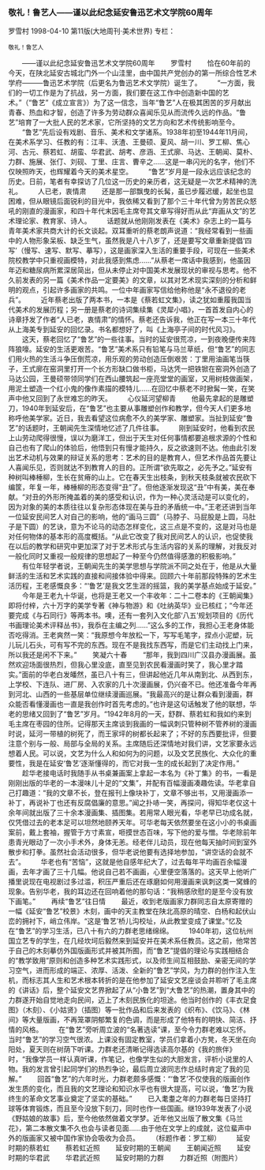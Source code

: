 ### 敬礼！鲁艺人——谨以此纪念延安鲁迅艺术文学院60周年
罗雪村
1998-04-10
第11版(大地周刊·美术世界)
专栏：

    敬礼！鲁艺人
　　——谨以此纪念延安鲁迅艺术文学院60周年
　　罗雪村
　　恰在60年前的今天，在陕北延安古城北门外一个山洼里，由中国共产党创办的第一所综合性艺术学府———鲁迅艺术学院（后更名为鲁迅艺术文学院）诞生了。
　　“一方面，我们的一切工作是为了抗战，另一方面，我们要在这工作中创造新中国的艺术。”（“鲁艺”《成立宣言》）为了这一信念，当年“鲁艺”人在极其困苦的岁月献出青春、热血和才智，创造了许多为劳动群众喜闻乐见从而流传久远的作品。“鲁艺”培育了一大批人民的艺术家，它所坚持的文艺方向和艺术传统影响至今。
　　“鲁艺”先后设有戏剧、音乐、美术和文学诸系。1938年初至1944年11月间，在美术系学习、任教的有：江丰、沃渣、王曼硕、夏风、胡一川、罗工柳、焦心河、古元、蔡若虹、胡蛮、华君武、胡考、彦涵、王式廓、马达、王朝闻、莫朴、力群、施展、张仃、刘砚、丁里、庄言、曹辛之……这是一串闪光的名字，他们不仅映照昨天，也辉耀着今天的美术星空。
　　“鲁艺”岁月是一段永远应该纪念的历史。日前，笔者有幸探访了几位这一历史的亲历者，这无疑是一次艺术精神的洗礼。
　　人已老，衷情肃
　　还是那一部飘曳的长髯，虽已步履迟缓，起坐也显困难，但从眼镜后面锐利的目光中，我依稀又看到了那个三十年代曾为劳苦民众怒吼的刚直的漫画家，和四十年代末因毛主席夸其文章写得好而从此“弃画从文”的艺术理论家、教育家、诗人。
　　话题就从他刚刚发表在《美术》杂志上的一篇与青年美术家共商大计的长文谈起。双耳重听的蔡老朗声说道：“我经常看到一些画中的人物形象呆板、缺乏生气，虽然我是八十八岁了，还是要写文章重新提倡‘四写’（慢写、速写、默写、摹写），这是画家深入生活的重要手段，可现在一些美术院校教学中只重视画模特，对此我感到焦虑……”从蔡老一席话中我感到，他虽因年迈和糖尿病所累深居简出，但从未停止对中国美术发展现状的审视与思考。他不久前发表的另一篇《美术作品一定要美》的文章，以其对艺术现实深刻的分析和鲜明的观点，引起许多画家的共鸣。一位中年画家写信给他称他是“永不退役的老兵”。
　　近年蔡老出版了两本书，一本是《蔡若虹文集》，读之犹如重履我国当代美术的发展历程；另一册是蔡老的诗词集续集《灵犀小唱》，一首首发自内心的诗章抒发了作者“人已老，衷情肃”的情怀。蔡老还告诉我，他正在写一本三十年代从上海美专到延安的回忆录。书名都想好了，叫《上海亭子间的时代风习》。
　　这天，蔡老回忆了“鲁艺”的一些往事。当时的延安很荒凉，一到夜晚便传来阵阵狼嚎。延安的生活更艰苦。“鲁艺”美术系只有铅笔与马兰草纸，但“鲁艺”的同志们用火热的生活斗争压倒荒凉，用乐观的劳动创造压倒艰苦：丁里用油画笔当筷子，王式廓在窑洞里打开一个长方形缺口做书柜，马达凭一把铁锨在窑洞外创造了马达公园，王曼硕带领同学们在西山腰筑起一座亮堂堂的画室，又用树枝做画架，用泥土塑造一个红小鬼的像作素描的模特儿……在回忆中蔡老不时掀髯一笑，在笑声中他又回到了永世难忘的昨天。
　　心仪延河望柳青
　　他最先拿起的是雕塑刀，1940年到延安后，在“鲁艺”也主要从事雕塑创作和教学，但今天人们更多地称呼他美学家。近日，我去看望这位病愈不久的美学家、雕塑家。当扯到延安“鲁艺”的话题时，王朝闻先生深情地忆述了几件往事。
　　刚到延安时，他看到农民上山劳动爬得很慢，误以为磨洋工，但出于天生对任何事情都要追根求源的个性和自己也有了爬山的体验后，他悟到只有慢才能持久，反之欲速则不达。他由此引发出艺术动机与效果的辩证关系的思考：艺术的目的是教育人，但艺术作品首先要让人喜闻乐见，否则就达不到教育人的目的。正所谓“欲先取之，必先予之。”延安有种树叫棒棰柳，生长在贫瘠的山上。它在春天生出枝条，到秋天枝条就被农民砍下编筐，年复一年，棒棰柳的形态变得“丑”了。但他逐渐发现这“丑”中有美，美在奉献。“对丑的外形所掩盖着的美的感受和认识，作为一种心灵活动是可以变化的，因为对象的美的本质往往以复杂形态体现在美与丑的矛盾统一中。”王老还讲到当年一位延安民间艺人对自己的影响，他的“画马三圆”（马脖子、马屁股是上圆，马肚子是下圆）的艺诀，意为不论马的动态怎样变化，这三点是不变的，这是对马也是对任何物体的基本形的高度概括。“从此它改变了我对民间艺人的认识，也促使我在以后的教学和研究中更加深了对于艺术形式与生活内容的关系的理解，对我反对一般化同时又重视一般规律的思想起了一种至今仍然值得感激的积极影响。”
　　有位年轻学者说，王朝闻先生的美学思想与学院派不同之处在于，他是从大量鲜活的生活和艺术实践的直接和间接体验中得来。回顾六十年前那段特殊的艺术生活历程，王老感慨良多：“‘鲁艺’是我文艺生涯的摇篮，我的美学基点始成于延安。”
　　今年是王老九十华诞，也将是王老又一个丰收年：二十二卷本的《王朝闻集》即将付梓，六十万字的美学专著《神与物游》和《吐纳英华》业已核红；“今年还要完成《与石同行》等两本书。噢，还有一套列入文化部‘八五’规划项目的《历代书画理论美术评释丛书》，我忝在主编之列……”这么多的工作，我担心王老身体能否吃得消。王老爽然一笑：“我原想今年放松一下，写写毛笔字，捏点小泥塑，玩儿玩儿石头，可有写不完的东西。现在不是我找东西写，而是它们主动找上门来，所以我还是闲不下来。”
　　笑凝六十春
　　“那年，我到四川广汉县办漫画展。虽然欢迎场面很热烈，但我心里没底，直至见到农民看漫画时笑了，我心里才踏实。”面前的华老白发皤然，虽已八十有三，但讲起他近几年从南到北、从西到东，上学校、下连队、进厂房、入农家的几十次漫画展，仍兴奋不已。他还准备今年再到河北、山西的一些基层单位继续漫画巡展。“我最高兴的是让群众看到漫画，群众能否看懂漫画也一直是我创作时首先考虑的。”也许是这句话触发了他的联想，华老的思绪又回到了“鲁艺”岁月。“1942年8月的一天，舒群、蔡若虹和我如约来到毛主席在枣园的住所。记得那天主席谈到我画的一幅讽刺只管种树不管养树的漫画时说，延河一带植的树死了，而王家坪的树都长起来了；不好的东西要批评，但要注意个别与一般、局部与全局的关系。主席随后还深情地对我们讲，文艺家要永远想着人民。可以说，文艺为什么人和如何为的问题，以及文艺民族化、大众化的重要性，我是在延安‘鲁艺’逐渐懂得的，而它对我一生的成长起到了决定作用。”
　　趁华老接电话时我随手从书桌兼画案上拿起一本名为《补丁集》的书，一看是刚刚出版的华老的一本漫味儿十足的“文集”，并配有百幅漫画凑趣佐读。华老拿自己打趣道：“我的文章不长，登在报刊上像块补丁，文章不够出书，又用漫画添一补丁，再说补丁也还有反腐倡廉的意思。”闻之扑哧一笑，再探问，得知华老仅这十余年间就出版了三十余本漫画集、插图集。若用常人眼光看，华老早已功成名就，仅凭借过去的老本足可以坦然地颐养天年。可华老每天依然要坐在这小小的书桌画案前，戴上套袖，握管于方寸素宣，咂摸世态百味，写下他的爱与憎。华老除前年患青光眼动了一次小手术外，身体无恙。经老伴儿动员，现在他每天抽时间到室外散步和打拳。虽然社会活动很多，但华老说他要有选择地参加，“讲空话的会就不去”。
　　华老也有“苦恼”，这就是他自感年纪大了，过去每年平均画百余幅漫画，去年才画了三十几幅。他说自己若不画画，心里便空落落的。这天早上他听广播里说现在电视剧过多过滥，积压严重后还在琢磨如何用漫画来讽刺这类一窝蜂的现象。告别华老，我的耳边还在回响着他的那句话：“我稍感欣慰的是至今没有放下画笔。”
　　再续“鲁艺”往日情
　　最近，收到老版画家力群同志自太原寄赠的一幅《延安“鲁艺”校景》木刻，画中的天主教堂在陕北高原的晴空、白杨和起伏山峦的拥衬下，峭立伟岸。“这是‘鲁艺’桥儿沟校址，从此教堂变成了课堂。”忆及在“鲁艺”的学习生活，已八十有六的力群老思绪绵绵。
　　1940年初，这位杭州国立艺专的学生，在几经坎坷后毅然来到延安并在美术系任教员。这之前，他常苦于自己的木刻摹仿外国版画形式并被其所囿，而“鲁艺”提倡的理论与实践相结合的“教学致用”原则和创造多种艺术实践形式，以及师生间互相鼓励、亲密无间的学习空气，进而形成的端正、浓厚、活泼、全新的“鲁艺”学风，为力群的创作注入生机，而标志其人生和艺术根本转折的是在他参加了延安文艺座谈会并聆听了毛主席的《讲话》后，整个延安文艺界掀起了从“小鲁艺”到“大鲁艺”的热潮，置身其中的力群遂开始自觉地走向民间，迈上了木刻民族化的坦途。他当时创作的《丰衣足食图》（木刻）、《小姑贤》（插图）等一批作品和后来发表的《织布》、《饮马》、《林间》等大量版画，不再笼罩阴郁繁复的色调，而是形成了他特有的明快、简洁、抒情的风格。
　　在“鲁艺”旁听周立波的“名著选读”课，至今令力群老难以忘怀。当时“鲁艺”的学习空气很浓。上课没有固定教室，学员们拿着小方凳，冬天坐在向阳处，夏天则在树荫下听课。力群老还清晰记得选读高尔基的《我的旅伴》时，“我像学员一样认真听课，作笔记，也像学生似的大胆发言，评析小说里的人物。我的发言曾引起同学们的热烈争论，最后周立波同志作总结时肯定了我的见解。”
　　回首“鲁艺”的六年时光，力群老颇多感慨：“‘鲁艺’不仅使我的版画创作发生质的变化，而且我的文艺理论和知识水平也有很大提高，可以说，‘鲁艺’为我终生的革命文艺事业奠定了坚实的基础。”
　　已入耄耋之年的力群老每日坚持打球等体育锻炼，而且至今没放下刻刀，同时也作一些国画。继1939年发表了小说《野姑娘的故事》后，至今他依然做着文学梦。近年他又出版了散文集《马兰花》，第二本散文集不久也会与读者见面……由于他在文学上的成就，这位蜚声中外的版画家又被中国作家协会吸收为会员。
　　（标题作者：罗工柳）
　　延安时期的蔡若虹
　　蔡若虹近照
　　延安时期的王朝闻
　　王朝闻近照
　　延安时期的华君武
　　华君武近照
　　延安时期的力群
　　力群近照（附图片）
